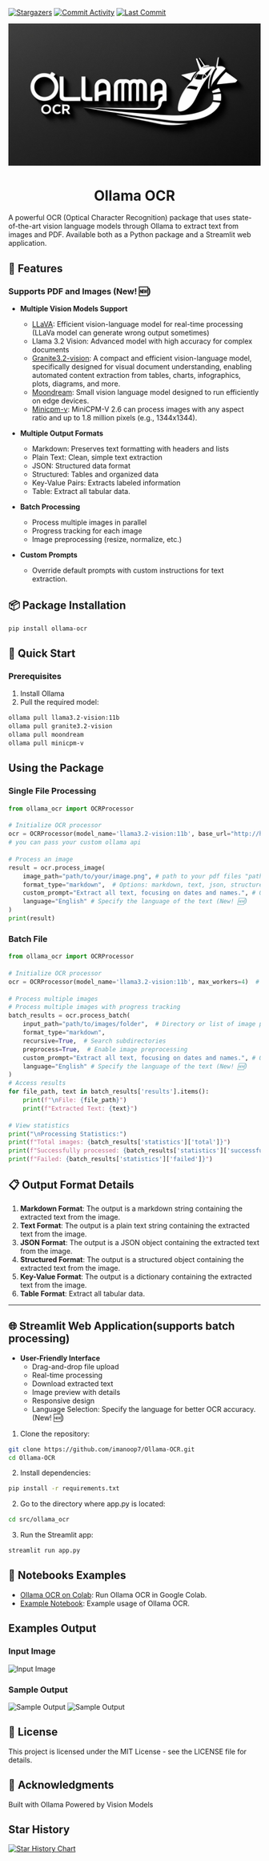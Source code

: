 <a href="https://github.com/imanoop7/Ollama-OCR"><img src="https://img.shields.io/github/stars/imanoop7/Ollama-OCR.svg?style=social&label=Star" alt="Stargazers"></a>
<a href="https://github.com/imanoop7/Ollama-OCR/graphs/commit-activity"><img src="https://img.shields.io/github/commit-activity/m/imanoop7/Ollama-OCR.svg" alt="Commit Activity"></a>
<a href="https://github.com/imanoop7/Ollama-OCR"><img src="https://img.shields.io/github/last-commit/imanoop7/Ollama-OCR.svg" alt="Last Commit"></a>

![Ollama OCR Logo](logo_file.jpg)

<h1 align="center">Ollama OCR</h1>

A powerful OCR (Optical Character Recognition) package that uses state-of-the-art vision language models through Ollama to extract text from images and PDF. Available both as a Python package and a Streamlit web application.

## 🌟 Features

### Supports PDF and Images (New! 🆕)

- **Multiple Vision Models Support**
  - [LLaVA](https://ollama.com/library/llava): Efficient vision-language model for real-time processing (LLaVa model can generate wrong output sometimes)
  - Llama 3.2 Vision: Advanced model with high accuracy for complex documents
  - [Granite3.2-vision](https://ollama.com/library/granite3.2-vision): A compact and efficient vision-language model, specifically designed for visual document understanding, enabling automated content extraction from tables, charts,    infographics, plots, diagrams, and more.
  - [Moondream](https://ollama.com/library/moondream): Small vision language model designed to run efficiently on edge devices.
  - [Minicpm-v](https://ollama.com/library/minicpm-v): MiniCPM-V 2.6 can process images with any aspect ratio and up to 1.8 million pixels (e.g., 1344x1344).

- **Multiple Output Formats**
  - Markdown: Preserves text formatting with headers and lists
  - Plain Text: Clean, simple text extraction
  - JSON: Structured data format
  - Structured: Tables and organized data
  - Key-Value Pairs: Extracts labeled information
  - Table: Extract all tabular data.

- **Batch Processing**
  - Process multiple images in parallel
  - Progress tracking for each image
  - Image preprocessing (resize, normalize, etc.)

- **Custom Prompts**
  - Override default prompts with custom instructions for text extraction.

## 📦 Package Installation

```bash
pip install ollama-ocr
```

## 🚀 Quick Start
### Prerequisites
1. Install Ollama
2. Pull the required model:

```bash
ollama pull llama3.2-vision:11b
ollama pull granite3.2-vision
ollama pull moondream
ollama pull minicpm-v
```
## Using the Package

### Single File Processing

```python
from ollama_ocr import OCRProcessor

# Initialize OCR processor
ocr = OCRProcessor(model_name='llama3.2-vision:11b', base_url="http://host.docker.internal:11434/api/generate")  # You can use any vision model available on Ollama
# you can pass your custom ollama api

# Process an image
result = ocr.process_image(
    image_path="path/to/your/image.png", # path to your pdf files "path/to/your/file.pdf"
    format_type="markdown",  # Options: markdown, text, json, structured, key_value
    custom_prompt="Extract all text, focusing on dates and names.", # Optional custom prompt
    language="English" # Specify the language of the text (New! 🆕)
)
print(result)
```
### Batch File 

```python
from ollama_ocr import OCRProcessor

# Initialize OCR processor
ocr = OCRProcessor(model_name='llama3.2-vision:11b', max_workers=4)  # max workers for parallel processing

# Process multiple images
# Process multiple images with progress tracking
batch_results = ocr.process_batch(
    input_path="path/to/images/folder",  # Directory or list of image paths
    format_type="markdown",
    recursive=True,  # Search subdirectories
    preprocess=True,  # Enable image preprocessing
    custom_prompt="Extract all text, focusing on dates and names.", # Optional custom prompt
    language="English" # Specify the language of the text (New! 🆕)
)
# Access results
for file_path, text in batch_results['results'].items():
    print(f"\nFile: {file_path}")
    print(f"Extracted Text: {text}")

# View statistics
print("\nProcessing Statistics:")
print(f"Total images: {batch_results['statistics']['total']}")
print(f"Successfully processed: {batch_results['statistics']['successful']}")
print(f"Failed: {batch_results['statistics']['failed']}")
```

## 📋 Output Format Details

1. **Markdown Format**: The output is a markdown string containing the extracted text from the image.
2. **Text Format**: The output is a plain text string containing the extracted text from the image.
3. **JSON Format**: The output is a JSON object containing the extracted text from the image.
4. **Structured Format**: The output is a structured object containing the extracted text from the image.
5. **Key-Value Format**: The output is a dictionary containing the extracted text from the image.
6. **Table Format**: Extract all tabular data.

-----
## 🌐 Streamlit Web Application(supports batch processing)
- **User-Friendly Interface**
  - Drag-and-drop file upload
  - Real-time processing
  - Download extracted text
  - Image preview with details
  - Responsive design
  - Language Selection: Specify the language for better OCR accuracy. (New! 🆕)

1. Clone the repository:
```bash
git clone https://github.com/imanoop7/Ollama-OCR.git
cd Ollama-OCR
```
2. Install dependencies:
```bash
pip install -r requirements.txt
```
2. Go to the directory where app.py is located:
```bash
cd src/ollama_ocr      
```
3. Run the Streamlit app:
```bash
streamlit run app.py
```

## 📒 Notebooks Examples
- [Ollama OCR on Colab](ollama_ocr_on_colab.ipynb): Run Ollama OCR in Google Colab.
- [Example Notebook](example.ipynb): Example usage of Ollama OCR.


## Examples Output
### Input Image
![Input Image](input/img.png)


### Sample Output
![Sample Output](output/image.png)
![Sample Output](output/markdown.png)


## 📄 License
This project is licensed under the MIT License - see the LICENSE file for details.

## 🙏 Acknowledgments
Built with Ollama
Powered by Vision Models


## Star History

<a href="https://www.star-history.com/#imanoop7/Ollama-OCR&Date">
 <picture>
   <source media="(prefers-color-scheme: dark)" srcset="https://api.star-history.com/svg?repos=imanoop7/Ollama-OCR&type=Date&theme=dark" />
   <source media="(prefers-color-scheme: light)" srcset="https://api.star-history.com/svg?repos=imanoop7/Ollama-OCR&type=Date" />
   <img alt="Star History Chart" src="https://api.star-history.com/svg?repos=imanoop7/Ollama-OCR&type=Date" />
 </picture>
</a>

